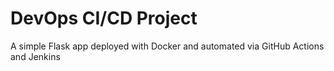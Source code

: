 # DevOps CI/CD Project

A simple Flask app deployed with Docker and automated via  GitHub Actions and Jenkins
